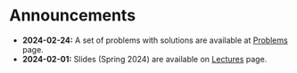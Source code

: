 # Announcements

* **2024-02-24:** A set of problems with solutions are available at [Problems](../problems/index.md) page.
* **2024-02-01:** Slides (Spring 2024) are available on [Lectures](../lectures/index.md) page.
